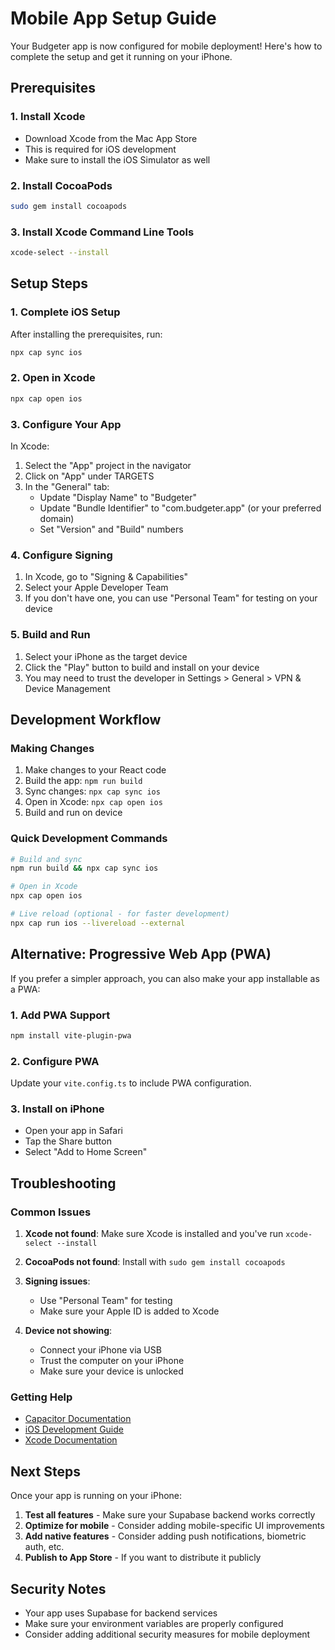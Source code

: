 # Mobile App Setup Guide

Your Budgeter app is now configured for mobile deployment! Here's how to complete the setup and get it running on your iPhone.

## Prerequisites

### 1. Install Xcode
- Download Xcode from the Mac App Store
- This is required for iOS development
- Make sure to install the iOS Simulator as well

### 2. Install CocoaPods
```bash
sudo gem install cocoapods
```

### 3. Install Xcode Command Line Tools
```bash
xcode-select --install
```

## Setup Steps

### 1. Complete iOS Setup
After installing the prerequisites, run:
```bash
npx cap sync ios
```

### 2. Open in Xcode
```bash
npx cap open ios
```

### 3. Configure Your App
In Xcode:
1. Select the "App" project in the navigator
2. Click on "App" under TARGETS
3. In the "General" tab:
   - Update "Display Name" to "Budgeter"
   - Update "Bundle Identifier" to "com.budgeter.app" (or your preferred domain)
   - Set "Version" and "Build" numbers

### 4. Configure Signing
1. In Xcode, go to "Signing & Capabilities"
2. Select your Apple Developer Team
3. If you don't have one, you can use "Personal Team" for testing on your device

### 5. Build and Run
1. Select your iPhone as the target device
2. Click the "Play" button to build and install on your device
3. You may need to trust the developer in Settings > General > VPN & Device Management

## Development Workflow

### Making Changes
1. Make changes to your React code
2. Build the app: `npm run build`
3. Sync changes: `npx cap sync ios`
4. Open in Xcode: `npx cap open ios`
5. Build and run on device

### Quick Development Commands
```bash
# Build and sync
npm run build && npx cap sync ios

# Open in Xcode
npx cap open ios

# Live reload (optional - for faster development)
npx cap run ios --livereload --external
```

## Alternative: Progressive Web App (PWA)

If you prefer a simpler approach, you can also make your app installable as a PWA:

### 1. Add PWA Support
```bash
npm install vite-plugin-pwa
```

### 2. Configure PWA
Update your `vite.config.ts` to include PWA configuration.

### 3. Install on iPhone
- Open your app in Safari
- Tap the Share button
- Select "Add to Home Screen"

## Troubleshooting

### Common Issues

1. **Xcode not found**: Make sure Xcode is installed and you've run `xcode-select --install`

2. **CocoaPods not found**: Install with `sudo gem install cocoapods`

3. **Signing issues**: 
   - Use "Personal Team" for testing
   - Make sure your Apple ID is added to Xcode

4. **Device not showing**: 
   - Connect your iPhone via USB
   - Trust the computer on your iPhone
   - Make sure your device is unlocked

### Getting Help
- [Capacitor Documentation](https://capacitorjs.com/docs)
- [iOS Development Guide](https://developer.apple.com/develop/)
- [Xcode Documentation](https://developer.apple.com/xcode/)

## Next Steps

Once your app is running on your iPhone:

1. **Test all features** - Make sure your Supabase backend works correctly
2. **Optimize for mobile** - Consider adding mobile-specific UI improvements
3. **Add native features** - Consider adding push notifications, biometric auth, etc.
4. **Publish to App Store** - If you want to distribute it publicly

## Security Notes

- Your app uses Supabase for backend services
- Make sure your environment variables are properly configured
- Consider adding additional security measures for mobile deployment 